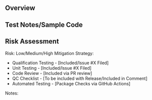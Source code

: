 
## Overview
<!--- What was done in the source branch -->
<!--- (i.e. bugfixes, feature additions, etc.) -->

## Test Notes/Sample Code
<!--- Notes about testing or code to reproduce new functionality --->

## Risk Assessment
<!--- Complete a Risk Assessment for this Pull Request-->
<!--- Provide a quick description of what was done and why the -->
<!--- risk level and mitigation strategies were chosen -->
<!--- Each mitigation strategy should be given a status before PR is merged --->
Risk: Low/Medium/High
Mitigation Strategy: 
- Qualification Testing - [Included/Issue #X Filed]
- Unit Testing - [Included/Issue #X Filed]
- Code Review - [Included via PR review]
- QC Checklist - [To be included with Release/Included in Comment]
- Automated Testing - [Package Checks via GitHub Actions]

Notes: 

